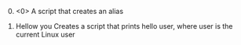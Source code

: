 0. <0>
A script that creates an alias

1. Hellow you
Creates a script that prints hello user, where user is the current Linux user
